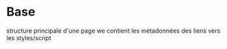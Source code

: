 # Base
<html> structure principale d'une page we
<head> contient les métadonnées des liens vers les styles/script
<title> définit le titre dans l'onglet du naviguateur
<body> contient le contenu visible du site

# Texte
<h1> à <h6> titre le plus important
<p> retour a la ligne
<br> retour a ligne
<hr> ligne horizontale
<strong> texte en gras
<em> texte en italique
<span> conteneur

# Liens / Médias
<a> lien hypertexte
<img> image
<video> vidéo
<audio> audio
<source> source pour vidéo/audio
<iframe> intégration de contenu externe

# Liste
<ul> liste non ordonné
<ol> liste ordonné
<li> élement de liste

# Tableaux
<table> tableau
<tr>